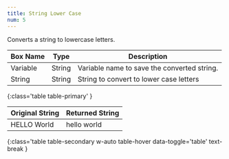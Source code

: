 ```yaml
---
title: String Lower Case
num: 5
---
```


Converts a string to lowercase letters.

| Box Name | Type | Description | 
|-------|--------|--------|
|Variable|	String	|Variable name to save the converted string.
|String| String | String to convert to lower case letters
{:class='table table-primary' }

| Original String | Returned String| 
|-------|--------
|HELLO World|hello world|
{:class='table table-secondary w-auto table-hover data-toggle='table' text-break }







